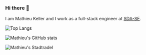 ### Hi there 👋

I am Mathieu Keller and I work as a full-stack engineer at [SDA-SE](https://sda.se/?lang=en).

![Top Langs](https://github-readme-stats.vercel.app/api/top-langs/?username=mathieu-keller&langs_count=4&theme=codeSTACKr)

![Mathieu's GitHub stats](https://github-readme-stats.vercel.app/api?username=mathieu-keller&hide=issues,contribs&theme=codeSTACKr&show_icons=true&count_private=true&hide_border=true)

![Mathieu's Stadtradel](https://stadtradeln.mathieu.tech)

